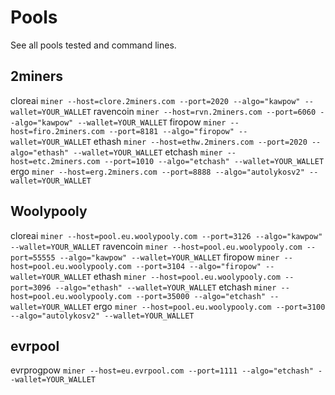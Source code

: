 # Pools
  
See all pools tested and command lines.  
  
## 2miners
cloreai `miner --host=clore.2miners.com --port=2020 --algo="kawpow" --wallet=YOUR_WALLET`
ravencoin `miner --host=rvn.2miners.com --port=6060 --algo="kawpow" --wallet=YOUR_WALLET`
firopow `miner --host=firo.2miners.com --port=8181 --algo="firopow" --wallet=YOUR_WALLET`
ethash `miner --host=ethw.2miners.com --port=2020 --algo="ethash" --wallet=YOUR_WALLET`
etchash `miner --host=etc.2miners.com --port=1010 --algo="etchash" --wallet=YOUR_WALLET`
ergo `miner --host=erg.2miners.com --port=8888 --algo="autolykosv2" --wallet=YOUR_WALLET`

## Woolypooly
cloreai `miner --host=pool.eu.woolypooly.com --port=3126 --algo="kawpow" --wallet=YOUR_WALLET`
ravencoin `miner --host=pool.eu.woolypooly.com --port=55555 --algo="kawpow" --wallet=YOUR_WALLET`
firopow `miner --host=pool.eu.woolypooly.com --port=3104 --algo="firopow" --wallet=YOUR_WALLET`
ethash `miner --host=pool.eu.woolypooly.com --port=3096 --algo="ethash" --wallet=YOUR_WALLET`
etchash `miner --host=pool.eu.woolypooly.com --port=35000 --algo="etchash" --wallet=YOUR_WALLET`
ergo `miner --host=pool.eu.woolypooly.com --port=3100 --algo="autolykosv2" --wallet=YOUR_WALLET`

## evrpool
evrprogpow `miner --host=eu.evrpool.com --port=1111 --algo="etchash" --wallet=YOUR_WALLET`
